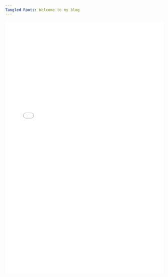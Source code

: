 ```yaml
---
Tangled Roots: Welcome to my blog
---
```


<iframe frameborder=0 style='width:100%;height:800px' src='//www.zeemaps.com/pub?group=5189114&legend=1&locate=1&search=1&add=1&x=-2.605465&y=51.465573&z=6'> </iframe>
